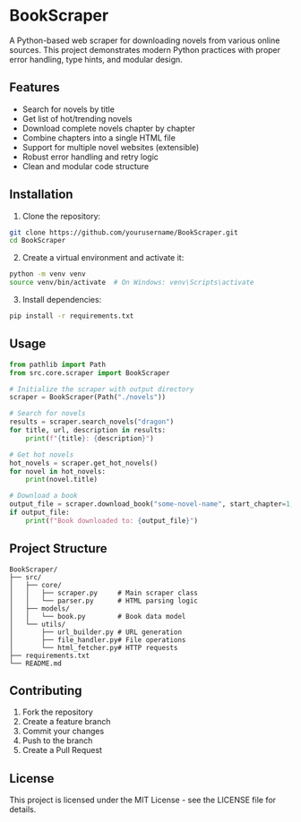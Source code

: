 # BookScraper

A Python-based web scraper for downloading novels from various online sources. This project demonstrates modern Python practices with proper error handling, type hints, and modular design.

## Features

- Search for novels by title
- Get list of hot/trending novels
- Download complete novels chapter by chapter
- Combine chapters into a single HTML file
- Support for multiple novel websites (extensible)
- Robust error handling and retry logic
- Clean and modular code structure

## Installation

1. Clone the repository:
```bash
git clone https://github.com/yourusername/BookScraper.git
cd BookScraper
```

2. Create a virtual environment and activate it:
```bash
python -m venv venv
source venv/bin/activate  # On Windows: venv\Scripts\activate
```

3. Install dependencies:
```bash
pip install -r requirements.txt
```

## Usage

```python
from pathlib import Path
from src.core.scraper import BookScraper

# Initialize the scraper with output directory
scraper = BookScraper(Path("./novels"))

# Search for novels
results = scraper.search_novels("dragon")
for title, url, description in results:
    print(f"{title}: {description}")

# Get hot novels
hot_novels = scraper.get_hot_novels()
for novel in hot_novels:
    print(novel.title)

# Download a book
output_file = scraper.download_book("some-novel-name", start_chapter=1, end_chapter=10)
if output_file:
    print(f"Book downloaded to: {output_file}")
```

## Project Structure

```
BookScraper/
├── src/
│   ├── core/
│   │   ├── scraper.py     # Main scraper class
│   │   └── parser.py      # HTML parsing logic
│   ├── models/
│   │   └── book.py        # Book data model
│   └── utils/
│       ├── url_builder.py # URL generation
│       ├── file_handler.py# File operations
│       └── html_fetcher.py# HTTP requests
├── requirements.txt
└── README.md
```

## Contributing

1. Fork the repository
2. Create a feature branch
3. Commit your changes
4. Push to the branch
5. Create a Pull Request

## License

This project is licensed under the MIT License - see the LICENSE file for details.
